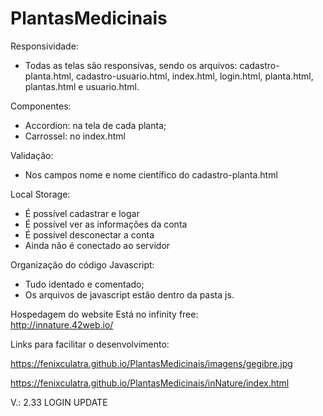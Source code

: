 # PlantasMedicinais

Responsividade:
- Todas as telas são responsívas, sendo os arquivos: cadastro-planta.html, cadastro-usuario.html, index.html, login.html, planta.html, plantas.html e usuario.html.

Componentes:
- Accordion: na tela de cada planta;
- Carrossel: no index.html

Validação:
- Nos campos nome e nome científico do cadastro-planta.html

Local Storage:
- É possível cadastrar e logar
- É possível ver as informações da conta
- É possível desconectar a conta
- Ainda não é conectado ao servidor

Organização do código Javascript:
- Tudo identado e comentado;
- Os arquivos de javascript estão dentro da pasta js.

Hospedagem do website
Está no infinity free: <br>
http://innature.42web.io/

Links para facilitar o desenvolvimento: <br>

https://fenixculatra.github.io/PlantasMedicinais/imagens/gegibre.jpg 

https://fenixculatra.github.io/PlantasMedicinais/inNature/index.html

V.: 2.33 LOGIN UPDATE
